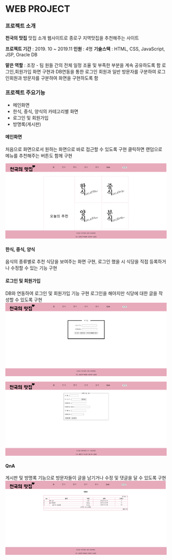 # WEB PROJECT

### 프로젝트 소개
**천국의 맛집**
맛집 소개 웹사이트로 종로구 지역맛집을 추천해주는 사이트

**프로젝트 기간** : 2019. 10 ~ 2019.11
**인원** : 4명
**기술스택** : HTML, CSS, JavaScript, JSP, Oracle DB

**맡은 역할** : 조장 - 팀 원들 간의 전체 일정 조율 및 부족한 부분을 계속 공유하도록 함 
로그인,회원가입 화면 구현과 DB연동을 통한 로그인 회원과 일반 방문자를 구분하여 로그인회원과 방문자를 구분하여 화면을 구현하도록 함

### 프로젝트 주요기능

 - 메인화면
 - 한식, 중식, 양식의 카테고리별 화면
 - 로그인 및 회원가입
 - 방명록(게시판)

#### 메인화면
처음으로 화면으로서 원하는 화면으로 바로 접근할 수 있도록 구현
클릭하면 랜덤으로 메뉴를 추천해주는 버튼도 함께 구현

![enter image description here](./img/mainpage.PNG)

#### 한식, 중식, 양식
음식의 종류별로 추천 식당을 보여주는 화면 구현, 로그인 했을 시 식당을 직접 등록하거나 수정할 수 있는 기능 구현

#### 로그인 및 회원가입
DB와 연동하여 로그인 및 회원가입 기능 구현 로그인을 해야지만 식당에 대한 글을 작성할 수 있도록 구현
![enter image description here](./img/signin.PNG)

![enter image description here](./img/signup.png)

#### QnA
게시판 및 방명록 기능으로 방문자들이 글을 남기거나 수정 및 댓글을 달 수 있도록 구현
![enter image description here](./img/QnA.PNG)
